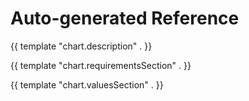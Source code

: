 # Auto-generated Reference

{{ template "chart.description" . }}

{{ template "chart.requirementsSection" . }}

{{ template "chart.valuesSection" . }}
